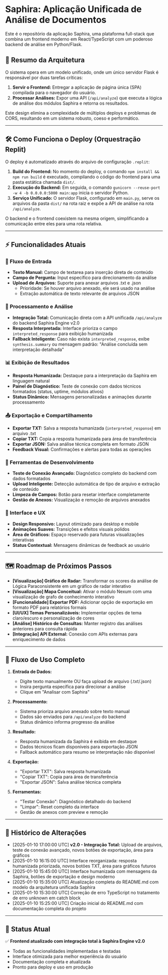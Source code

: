 
# Saphira: Aplicação Unificada de Análise de Documentos

Este é o repositório da aplicação Saphira, uma plataforma full-stack que combina um frontend moderno em React/TypeScript com um poderoso backend de análise em Python/Flask.

## 🚀 Resumo da Arquitetura

O sistema opera em um modelo unificado, onde um único servidor Flask é responsável por duas tarefas críticas:
1.  **Servir o Frontend:** Entregar a aplicação de página única (SPA) compilada para o navegador do usuário.
2.  **Processar Análises:** Expor uma API (`/api/analyze`) que executa a lógica de análise dos módulos Saphira e retorna os resultados.

Este design elimina a complexidade de múltiplos deploys e problemas de CORS, resultando em um sistema robusto, coeso e performático.

---

## 🛠️ Como Funciona o Deploy (Orquestração Replit)

O deploy é automatizado através do arquivo de configuração `.replit`:
1.  **Build do Frontend:** No momento do deploy, o comando `npm install && npm run build` é executado, compilando o código do frontend para uma pasta estática chamada `dist/`.
2.  **Execução do Backend:** Em seguida, o comando `gunicorn --reuse-port -w 4 -b 0.0.0.0:5000 main:app` inicia o servidor Python.
3.  **Serviço Unificado:** O servidor Flask, configurado em `main.py`, serve os arquivos da pasta `dist/` na rota raiz e expõe a API de análise na rota `/api/analyze`.

O backend e o frontend coexistem na mesma origem, simplificando a comunicação entre eles para uma rota relativa.

---

## ⚡ Funcionalidades Atuais

### 🔄 Fluxo de Entrada
- **Texto Manual:** Campo de textarea para inserção direta de conteúdo
- **Campo de Pergunta:** Input específico para direcionamento da análise
- **Upload de Arquivos:** Suporte para anexar arquivos .txt e .json
  - Prioridade: Se houver arquivo anexado, ele será usado na análise
  - Extração automática de texto relevante de arquivos JSON

### 🧠 Processamento e Análise
- **Integração Total:** Comunicação direta com a API unificada `/api/analyze` do backend Saphira Engine v2.0
- **Resposta Interpretada:** Interface prioriza o campo `interpreted_response` para exibição humanizada
- **Fallback Inteligente:** Caso não exista `interpreted_response`, exibe `synthesis.summary` ou mensagem padrão: "Análise concluída sem interpretação detalhada"

### 📊 Exibição de Resultados
- **Resposta Humanizada:** Destaque para a interpretação da Saphira em linguagem natural
- **Painel de Diagnóstico:** Teste de conexão com dados técnicos formatados (status, uptime, módulos ativos)
- **Status Dinâmico:** Mensagens personalizadas e animações durante processamento

### 📤 Exportação e Compartilhamento
- **Exportar TXT:** Salva a resposta humanizada (`interpreted_response`) em arquivo .txt
- **Copiar TXT:** Copia a resposta humanizada para área de transferência
- **Exportar JSON:** Salva análise técnica completa em formato JSON
- **Feedback Visual:** Confirmações e alertas para todas as operações

### 🔧 Ferramentas de Desenvolvimento
- **Teste de Conexão Avançado:** Diagnóstico completo do backend com dados formatados
- **Upload Inteligente:** Detecção automática de tipo de arquivo e extração de conteúdo
- **Limpeza de Campos:** Botão para resetar interface completamente
- **Gestão de Anexos:** Visualização e remoção de arquivos anexados

### 🎨 Interface e UX
- **Design Responsivo:** Layout otimizado para desktop e mobile
- **Animações Suaves:** Transições e efeitos visuais polidos
- **Área de Gráficos:** Espaço reservado para futuras visualizações interativas
- **Status Contextual:** Mensagens dinâmicas de feedback ao usuário

---

## 🗺️ Roadmap de Próximos Passos

-   **[Visualização] Gráfico de Radar:** Transformar os scores da análise de Lógica Paraconsistente em um gráfico de radar interativo
-   **[Visualização] Mapa Conceitual:** Ativar o módulo Nexum com uma visualização de grafo de conhecimento interativo
-   **[Funcionalidade] Exportar PDF:** Adicionar opção de exportação em formato PDF para relatórios formais
-   **[UI/UX] Temas Personalizáveis:** Implementar opções de tema claro/escuro e personalização de cores
-   **[Análise] Histórico de Consultas:** Manter registro das análises anteriores para consulta rápida
-   **[Integração] API External:** Conexão com APIs externas para enriquecimento de dados

---

## 🔗 Fluxo de Uso Completo

1. **Entrada de Dados:**
   - Digite texto manualmente OU faça upload de arquivo (.txt/.json)
   - Insira pergunta específica para direcionar a análise
   - Clique em "Analisar com Saphira"

2. **Processamento:**
   - Sistema prioriza arquivo anexado sobre texto manual
   - Dados são enviados para `/api/analyze` do backend
   - Status dinâmico informa progresso da análise

3. **Resultado:**
   - Resposta humanizada da Saphira é exibida em destaque
   - Dados técnicos ficam disponíveis para exportação JSON
   - Fallback automático para resumo se interpretação não disponível

4. **Exportação:**
   - "Exportar TXT": Salva resposta humanizada
   - "Copiar TXT": Copia para área de transferência
   - "Exportar JSON": Salva análise técnica completa

5. **Ferramentas:**
   - "Testar Conexão": Diagnóstico detalhado do backend
   - "Limpar": Reset completo da interface
   - Gestão de anexos com preview e remoção

---

## 📜 Histórico de Alterações
- [2025-01-10 17:00:00 UTC] **v2.0 - Integração Total:** Upload de arquivos, teste de conexão avançado, novos botões de exportação, área para gráficos
- [2025-01-10 16:15:00 UTC] Interface reorganizada: resposta humanizada priorizada, novos botões TXT, área para gráficos futuros
- [2025-01-10 15:45:00 UTC] Interface humanizada com mensagens da Saphira, botões de exportação e design moderno
- [2025-01-10 15:35:00 UTC] Atualização completa do README.md com modelo da arquitetura unificada Saphira
- [2025-01-10 15:30:00 UTC] Correção de erro TypeScript no tratamento de erro unknown em catch block
- [2025-01-10 15:25:00 UTC] Criação inicial do README.md com documentação completa do projeto

---

## 🏁 Status Atual
✅ **Frontend atualizado com integração total à Saphira Engine v2.0**
- Todas as funcionalidades implementadas e testadas
- Interface otimizada para melhor experiência do usuário
- Documentação completa e atualizada
- Pronto para deploy e uso em produção
